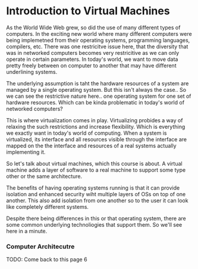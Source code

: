 # Introduction to Virtual Machines 

As the World Wide Web grew, so did the use of many different types of computers. In the exciting new world where many different computers were being implemetned from their operating systems, programming languages, compilers, etc. There was one restricitve issue here, that the diversity that was in networked computers becomes very restricitive as we can only operate in certain parameters. In today's world, we want to move data pretty freely between on computer to another that may have different underlining systems. 

The underlying assumption is taht the hardware resources of a system are managed by a single operating system. But this isn't always the case.. So we can see the restrictive nature here.. one operating system for one set of hardware resources. Which can be kinda problematic in today's world of networked computers? 

This is where virtualization comes in play. Virtualizing probides a way of relaxing the such restrictions and increase flexibility. Which is everything we exactly want in today's world of computing. When a system is virtualized, its interface and all resources visible through the interface are mapped on the the interface and resources of a real systems actually implementing it.

So let's talk about virtual machines, which this course is about. A virtual machine adds a layer of software to a real machine to support some type other or the same architecture. 

The benefits of having operating systems running is that it can provide isolation and enhanced security wiht multiple layers of OSs on top of one another. This also add isolation from one another so to the user it can look like completely different systems. 

Despite there being differences in this or that operating system, there are some common underlying technoliogies that support them. So we'll see here in a minute. 

### Computer Architecutre 

TODO: Come back to this page 6

